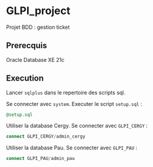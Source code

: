 # GLPI_project
Projet BDD : gestion ticket

## Prerecquis

Oracle Database XE 21c

## Execution

Lancer `sqlplus` dans le repertoire des scripts sql.

Se connecter avec `system`. Executer le script `setup.sql` :

```sql
@setup.sql
```

Utiliser la database Cergy. Se connecter avec `GLPI_CERGY` :

```sql
connect GLPI_CERGY/admin_cergy
```

Utiliser la database Pau. Se connecter avec `GLPI_PAU` :

```sql
connect GLPI_PAU/admin_pau
```